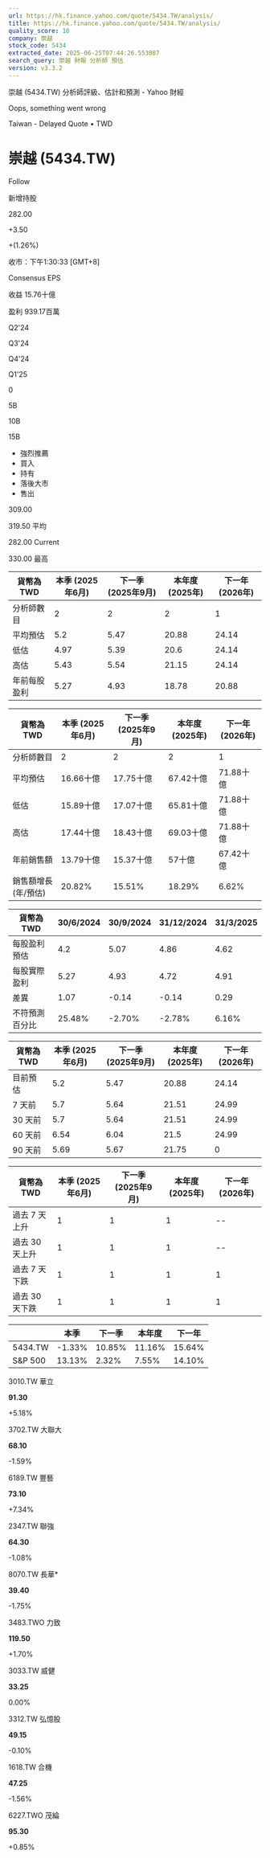 ```yaml
---
url: https://hk.finance.yahoo.com/quote/5434.TW/analysis/
title: https://hk.finance.yahoo.com/quote/5434.TW/analysis/
quality_score: 10
company: 崇越
stock_code: 5434
extracted_date: 2025-06-25T07:44:26.553087
search_query: 崇越 財報 分析師 預估
version: v3.3.2
---
```


崇越 (5434.TW) 分析師評級、估計和預測 - Yahoo 財經


Oops, something went wrong

 

Taiwan - Delayed Quote • TWD 

# 崇越 (5434.TW)

Follow

 

新增持股

282.00

+3.50

+(1.26%)

收市：下午1:30:33 [GMT+8]

Consensus EPS

收益 15.76十億

盈利 939.17百萬

Q2'24

Q3'24

Q4'24

Q1'25

0

5B

10B

15B

* 強烈推薦
* 買入
* 持有
* 落後大市
* 售出

309.00

319.50 平均

282.00 Current

330.00 最高

| 貨幣為TWD | 本季 (2025年6月) | 下一季 (2025年9月) | 本年度 (2025年) | 下一年 (2026年) |
| --- | --- | --- | --- | --- |
| 分析師數目 | 2 | 2 | 2 | 1 |
| 平均預估 | 5.2 | 5.47 | 20.88 | 24.14 |
| 低估 | 4.97 | 5.39 | 20.6 | 24.14 |
| 高估 | 5.43 | 5.54 | 21.15 | 24.14 |
| 年前每股盈利 | 5.27 | 4.93 | 18.78 | 20.88 |

| 貨幣為TWD | 本季 (2025年6月) | 下一季 (2025年9月) | 本年度 (2025年) | 下一年 (2026年) |
| --- | --- | --- | --- | --- |
| 分析師數目 | 2 | 2 | 2 | 1 |
| 平均預估 | 16.66十億 | 17.75十億 | 67.42十億 | 71.88十億 |
| 低估 | 15.89十億 | 17.07十億 | 65.81十億 | 71.88十億 |
| 高估 | 17.44十億 | 18.43十億 | 69.03十億 | 71.88十億 |
| 年前銷售額 | 13.79十億 | 15.37十億 | 57十億 | 67.42十億 |
| 銷售額增長 (年/預估) | 20.82% | 15.51% | 18.29% | 6.62% |

| 貨幣為TWD | 30/6/2024 | 30/9/2024 | 31/12/2024 | 31/3/2025 |
| --- | --- | --- | --- | --- |
| 每股盈利預估 | 4.2 | 5.07 | 4.86 | 4.62 |
| 每股實際盈利 | 5.27 | 4.93 | 4.72 | 4.91 |
| 差異 | 1.07 | -0.14 | -0.14 | 0.29 |
| 不符預測百分比 | 25.48% | -2.70% | -2.78% | 6.16% |

| 貨幣為TWD | 本季 (2025年6月) | 下一季 (2025年9月) | 本年度 (2025年) | 下一年 (2026年) |
| --- | --- | --- | --- | --- |
| 目前預估 | 5.2 | 5.47 | 20.88 | 24.14 |
| 7 天前 | 5.7 | 5.64 | 21.51 | 24.99 |
| 30 天前 | 5.7 | 5.64 | 21.51 | 24.99 |
| 60 天前 | 6.54 | 6.04 | 21.5 | 24.99 |
| 90 天前 | 5.69 | 5.67 | 21.75 | 0 |

| 貨幣為TWD | 本季 (2025年6月) | 下一季 (2025年9月) | 本年度 (2025年) | 下一年 (2026年) |
| --- | --- | --- | --- | --- |
| 過去 7 天上升 | 1 | 1 | 1 | -- |
| 過去 30 天上升 | 1 | 1 | 1 | -- |
| 過去 7 天下跌 | 1 | 1 | 1 | 1 |
| 過去 30 天下跌 | 1 | 1 | 1 | 1 |

|  | 本季 | 下一季 | 本年度 | 下一年 |
| --- | --- | --- | --- | --- |
| 5434.TW | -1.33% | 10.85% | 11.16% | 15.64% |
| S&P 500 | 13.13% | 2.32% | 7.55% | 14.10% |

3010.TW  華立

**91.30**

+5.18%

3702.TW  大聯大

**68.10**

-1.59%

6189.TW  豐藝

**73.10**

+7.34%

2347.TW  聯強

**64.30**

-1.08%

8070.TW  長華\*

**39.40**

-1.75%

3483.TWO  力致

**119.50**

+1.70%

3033.TW  威健

**33.25**

0.00%

3312.TW  弘憶股

**49.15**

-0.10%

1618.TW  合機

**47.25**

-1.56%

6227.TWO  茂綸

**95.30**

+0.85%